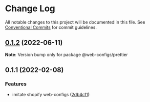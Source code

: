 # Change Log

All notable changes to this project will be documented in this file.
See [Conventional Commits](https://conventionalcommits.org) for commit guidelines.

## [0.1.2](https://github.com/thundermiracle/web-configs/compare/@web-configs/prettier@0.1.1...@web-configs/prettier@0.1.2) (2022-06-11)

**Note:** Version bump only for package @web-configs/prettier





## 0.1.1 (2022-02-08)


### Features

* imitate shopify web-configs ([2db4c11](https://github.com/thundermiracle/web-configs/commit/2db4c11951096e2e9957c892682af9f1804598fe))
